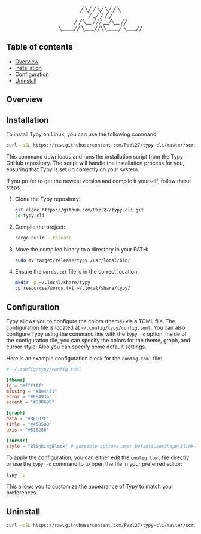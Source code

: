 <p align="center">
  ╱        ╲╱    ╱   ╲╱        ╲╱    ╱   ╲<br>
  ╱        _╱         ╱         ╱         ╱<br>
  ╱       ╱ ╲__     ╱╱╱      __╱╲__     ╱╱ <br>
  ╲_____╱╱    ╲____╱╱╲╲_____╱     ╲____╱╱<br>
</p>

## Table of contents
- [Overview](#overview)
- [Installation](#installation)
- [Configuration](#configuration)
- [Uninstall](#uninstall)

## Overview

## Installation
To install Typy on Linux, you can use the following command:

```bash
curl -sSL https://raw.githubusercontent.com/Pazl27/typy-cli/master/scripts/install.sh | bash
```

This command downloads and runs the installation script from the Typy GitHub repository. The script will handle the installation process for you, ensuring that Typy is set up correctly on your system.

If you prefer to get the newest version and compile it yourself, follow these steps:

1. Clone the Typy repository:
    ```bash
    git clone https://github.com/Pazl27/typy-cli.git
    cd typy-cli
    ```

2. Compile the project:
    ```bash
    cargo build --release
    ```

3. Move the compiled binary to a directory in your PATH:
    ```bash
    sudo mv target/release/typy /usr/local/bin/
    ```

4. Ensure the `words.txt` file is in the correct location:
    ```bash
    mkdir -p ~/.local/share/typy
    cp resources/words.txt ~/.local/share/typy/
    ```

## Configuration
Typy allows you to configure the colors (theme) via a TOML file. The configuration file is located at `~/.config/typy/config.toml`. You can also configure Typy using the command line with the `typy -c` option.
Inside of the configuration file, you can specify the colors for the theme, graph, and cursor style. Also you can specify some default settings.

Here is an example configuration block for the `config.toml` file:

```toml
# ~/.config/typy/config.toml

[theme]
fg = "#ffffff"
missing = "#3e4451"
error = "#FB4934"
accent = "#D3869B"

[graph]
data = "#8EC07C"
title = "#458588"
axis = "#B16286"

[cursor]
style = "BlinkingBlock" # possible options are: DefaultUserShape|BlinkingBlock|SteadyBlock|BlinkingUnderScore|SteadyUnderScore|BlinkingBar|SteadyBar
```

To apply the configuration, you can either edit the `config.toml` file directly or use the `typy -c` command to to open the file in your preferred editor:

```bash
typy -c 
```

This allows you to customize the appearance of Typy to match your preferences.

## Uninstall
```bash
curl -sSL https://raw.githubusercontent.com/Pazl27/typy-cli/master/scripts/uninstall.sh | bash
```
